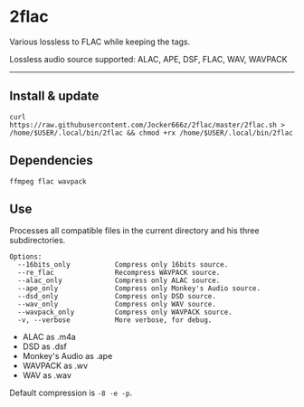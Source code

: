 # 2flac

Various lossless to FLAC while keeping the tags.

Lossless audio source supported: ALAC, APE, DSF, FLAC, WAV, WAVPACK

--------------------------------------------------------------------------------------------------
## Install & update
`curl https://raw.githubusercontent.com/Jocker666z/2flac/master/2flac.sh > /home/$USER/.local/bin/2flac && chmod +rx /home/$USER/.local/bin/2flac`

## Dependencies
`ffmpeg flac wavpack`

## Use
Processes all compatible files in the current directory and his three subdirectories.
```
Options:
  --16bits_only           Compress only 16bits source.
  --re_flac               Recompress WAVPACK source.
  --alac_only             Compress only ALAC source.
  --ape_only              Compress only Monkey's Audio source.
  --dsd_only              Compress only DSD source.
  --wav_only              Compress only WAV source.
  --wavpack_only          Compress only WAVPACK source.
  -v, --verbose           More verbose, for debug.
```
* ALAC as .m4a
* DSD as .dsf
* Monkey's Audio as .ape
* WAVPACK as .wv
* WAV as .wav

Default compression is `-8 -e -p`.
